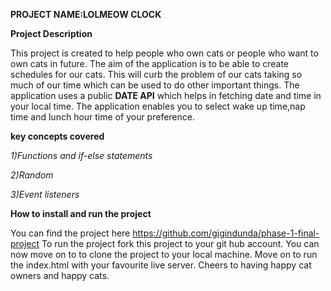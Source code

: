 **PROJECT NAME:LOLMEOW CLOCK**


**Project Description**


This project is created to help people who own cats or people who want to own cats in future. The aim of the application is to be able to create schedules for our cats. This will curb the problem of our cats taking so much of our time which can be used to do other important things.
The application uses a public **DATE API** which helps in fetching date and time in your local time.
The application enables you to select wake up time,nap time and lunch hour time of your preference.

**key concepts covered**

*1)Functions and if-else statements*

*2)Random*

*3)Event listeners*

 **How to install and run the project**

You can find the project here https://github.com/gigindunda/phase-1-final-project
To run the project fork this project to your git hub account. You can now move on to to clone the project to your local machine. Move on to run the index.html with your favourite live server.
 Cheers to having happy cat owners and happy cats.
